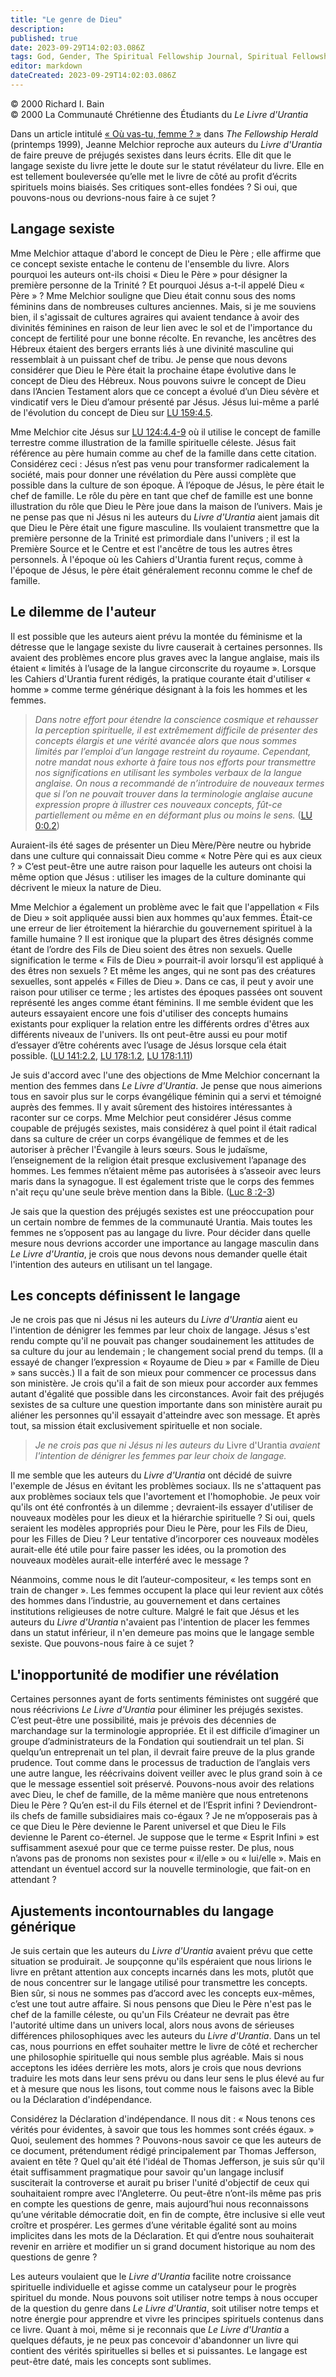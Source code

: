 ```yaml
---
title: "Le genre de Dieu"
description: 
published: true
date: 2023-09-29T14:02:03.086Z
tags: God, Gender, The Spiritual Fellowship Journal, Spiritual Fellowship, article
editor: markdown
dateCreated: 2023-09-29T14:02:03.086Z
---
```


<p class="v-card v-sheet theme--light gray lighten-3 px-2">© 2000 Richard I. Bain<br>© 2000 La Communauté Chrétienne des Étudiants du <i>Le Livre d'Urantia</i ></p>



Dans un article intitulé [« Où vas-tu, femme ? »](/fr/article/Jeanne_Melchior/Whither_Goest_Thou_Woman) dans _The Fellowship Herald_ (printemps 1999), Jeanne Melchior reproche aux auteurs du _Livre d'Urantia_ de faire preuve de préjugés sexistes dans leurs écrits. Elle dit que le langage sexiste du livre jette le doute sur le statut révélateur du livre. Elle en est tellement bouleversée qu’elle met le livre de côté au profit d’écrits spirituels moins biaisés. Ses critiques sont-elles fondées ? Si oui, que pouvons-nous ou devrions-nous faire à ce sujet ?

## Langage sexiste

Mme Melchior attaque d'abord le concept de Dieu le Père ; elle affirme que ce concept sexiste entache le contenu de l'ensemble du livre. Alors pourquoi les auteurs ont-ils choisi « Dieu le Père » pour désigner la première personne de la Trinité ? Et pourquoi Jésus a-t-il appelé Dieu « Père » ? Mme Melchior souligne que Dieu était connu sous des noms féminins dans de nombreuses cultures anciennes. Mais, si je me souviens bien, il s'agissait de cultures agraires qui avaient tendance à avoir des divinités féminines en raison de leur lien avec le sol et de l'importance du concept de fertilité pour une bonne récolte. En revanche, les ancêtres des Hébreux étaient des bergers errants liés à une divinité masculine qui ressemblait à un puissant chef de tribu. Je pense que nous devons considérer que Dieu le Père était la prochaine étape évolutive dans le concept de Dieu des Hébreux. Nous pouvons suivre le concept de Dieu dans l’Ancien Testament alors que ce concept a évolué d’un Dieu sévère et vindicatif vers le Dieu d’amour présenté par Jésus. Jésus lui-même a parlé de l'évolution du concept de Dieu sur [LU 159:4.5](/fr/The_Urantia_Book/159#p4_5).

Mme Melchior cite Jésus sur [LU 124:4.4-9](/fr/The_Urantia_Book/124#p4_4) où il utilise le concept de famille terrestre comme illustration de la famille spirituelle céleste. Jésus fait référence au père humain comme au chef de la famille dans cette citation. Considérez ceci : Jésus n’est pas venu pour transformer radicalement la société, mais pour donner une révélation du Père aussi complète que possible dans la culture de son époque. À l’époque de Jésus, le père était le chef de famille. Le rôle du père en tant que chef de famille est une bonne illustration du rôle que Dieu le Père joue dans la maison de l’univers. Mais je ne pense pas que ni Jésus ni les auteurs du _Livre d'Urantia_ aient jamais dit que Dieu le Père était une figure masculine. Ils voulaient transmettre que la première personne de la Trinité est primordiale dans l'univers ; il est la Première Source et le Centre et est l'ancêtre de tous les autres êtres personnels. À l'époque où les Cahiers d'Urantia furent reçus, comme à l'époque de Jésus, le père était généralement reconnu comme le chef de famille.

## Le dilemme de l'auteur

Il est possible que les auteurs aient prévu la montée du féminisme et la détresse que le langage sexiste du livre causerait à certaines personnes. Ils avaient des problèmes encore plus graves avec la langue anglaise, mais ils étaient « limités à l’usage de la langue circonscrite du royaume ». Lorsque les Cahiers d'Urantia furent rédigés, la pratique courante était d'utiliser « homme » comme terme générique désignant à la fois les hommes et les femmes.

> _Dans notre effort pour étendre la conscience cosmique et rehausser la perception spirituelle, il est extrêmement difficile de présenter des concepts élargis et une vérité avancée alors que nous sommes limités par l’emploi d’un langage restreint du royaume. Cependant, notre mandat nous exhorte à faire tous nos efforts pour transmettre nos significations en utilisant les symboles verbaux de la langue anglaise. On nous a recommandé de n’introduire de nouveaux termes que si l’on ne pouvait trouver dans la terminologie anglaise aucune expression propre à illustrer ces nouveaux concepts, fût-ce partiellement ou même en en déformant plus ou moins le sens._ ([LU 0:0.2](/fr/The_Urantia_Book/0#p0_2))

Auraient-ils été sages de présenter un Dieu Mère/Père neutre ou hybride dans une culture qui connaissait Dieu comme « Notre Père qui es aux cieux ? » C’est peut-être une autre raison pour laquelle les auteurs ont choisi la même option que Jésus : utiliser les images de la culture dominante qui décrivent le mieux la nature de Dieu.

Mme Melchior a également un problème avec le fait que l'appellation « Fils de Dieu » soit appliquée aussi bien aux hommes qu'aux femmes. Était-ce une erreur de lier étroitement la hiérarchie du gouvernement spirituel à la famille humaine ? Il est ironique que la plupart des êtres désignés comme étant de l’ordre des Fils de Dieu soient des êtres non sexuels. Quelle signification le terme « Fils de Dieu » pourrait-il avoir lorsqu’il est appliqué à des êtres non sexuels ? Et même les anges, qui ne sont pas des créatures sexuelles, sont appelés « Filles de Dieu ». Dans ce cas, il peut y avoir une raison pour utiliser ce terme ; les artistes des époques passées ont souvent représenté les anges comme étant féminins. Il me semble évident que les auteurs essayaient encore une fois d'utiliser des concepts humains existants pour expliquer la relation entre les différents ordres d'êtres aux différents niveaux de l'univers. Ils ont peut-être aussi eu pour motif d’essayer d’être cohérents avec l’usage de Jésus lorsque cela était possible. ([LU 141:2.2](/fr/The_Urantia_Book/141#p2_2), [LU 178:1.2](/fr/The_Urantia_Book/178#p1_2), [LU 178:1.11](/fr/The_Urantia_Book/178#p1_11))

Je suis d'accord avec l'une des objections de Mme Melchior concernant la mention des femmes dans _Le Livre d'Urantia_. Je pense que nous aimerions tous en savoir plus sur le corps évangélique féminin qui a servi et témoigné auprès des femmes. Il y avait sûrement des histoires intéressantes à raconter sur ce corps. Mme Melchior peut considérer Jésus comme coupable de préjugés sexistes, mais considérez à quel point il était radical dans sa culture de créer un corps évangélique de femmes et de les autoriser à prêcher l'Évangile à leurs sœurs. Sous le judaïsme, l’enseignement de la religion était presque exclusivement l’apanage des hommes. Les femmes n’étaient même pas autorisées à s’asseoir avec leurs maris dans la synagogue. Il est également triste que le corps des femmes n'ait reçu qu'une seule brève mention dans la Bible. ([Luc 8 :2-3](/fr/Bible/Luke/8#v2))

Je sais que la question des préjugés sexistes est une préoccupation pour un certain nombre de femmes de la communauté Urantia. Mais toutes les femmes ne s’opposent pas au langage du livre. Pour décider dans quelle mesure nous devrions accorder une importance au langage masculin dans _Le Livre d'Urantia_, je crois que nous devons nous demander quelle était l'intention des auteurs en utilisant un tel langage.

## Les concepts définissent le langage

Je ne crois pas que ni Jésus ni les auteurs du _Livre d'Urantia_ aient eu l'intention de dénigrer les femmes par leur choix de langage. Jésus s'est rendu compte qu'il ne pouvait pas changer soudainement les attitudes de sa culture du jour au lendemain ; le changement social prend du temps. (Il a essayé de changer l’expression « Royaume de Dieu » par « Famille de Dieu » sans succès.) Il a fait de son mieux pour commencer ce processus dans son ministère. Je crois qu'il a fait de son mieux pour accorder aux femmes autant d'égalité que possible dans les circonstances. Avoir fait des préjugés sexistes de sa culture une question importante dans son ministère aurait pu aliéner les personnes qu'il essayait d'atteindre avec son message. Et après tout, sa mission était exclusivement spirituelle et non sociale.

> _Je ne crois pas que ni Jésus ni les auteurs du_ Livre d'Urantia _avaient l'intention de dénigrer les femmes par leur choix de langage._

Il me semble que les auteurs du _Livre d'Urantia_ ont décidé de suivre l'exemple de Jésus en évitant les problèmes sociaux. Ils ne s'attaquent pas aux problèmes sociaux tels que l'avortement et l'homophobie. Je peux voir qu'ils ont été confrontés à un dilemme ; devraient-ils essayer d'utiliser de nouveaux modèles pour les dieux et la hiérarchie spirituelle ? Si oui, quels seraient les modèles appropriés pour Dieu le Père, pour les Fils de Dieu, pour les Filles de Dieu ? Leur tentative d’incorporer ces nouveaux modèles aurait-elle été utile pour faire passer les idées, ou la promotion des nouveaux modèles aurait-elle interféré avec le message ?

Néanmoins, comme nous le dit l’auteur-compositeur, « les temps sont en train de changer ». Les femmes occupent la place qui leur revient aux côtés des hommes dans l’industrie, au gouvernement et dans certaines institutions religieuses de notre culture. Malgré le fait que Jésus et les auteurs du _Livre d'Urantia_ n'avaient pas l'intention de placer les femmes dans un statut inférieur, il n'en demeure pas moins que le langage semble sexiste. Que pouvons-nous faire à ce sujet ?

## L'inopportunité de modifier une révélation

Certaines personnes ayant de forts sentiments féministes ont suggéré que nous réécrivions _Le Livre d'Urantia_ pour éliminer les préjugés sexistes. C’est peut-être une possibilité, mais je prévois des décennies de marchandage sur la terminologie appropriée. Et il est difficile d’imaginer un groupe d’administrateurs de la Fondation qui soutiendrait un tel plan. Si quelqu’un entreprenait un tel plan, il devrait faire preuve de la plus grande prudence. Tout comme dans le processus de traduction de l’anglais vers une autre langue, les réécrivains doivent veiller avec le plus grand soin à ce que le message essentiel soit préservé. Pouvons-nous avoir des relations avec Dieu, le chef de famille, de la même manière que nous entretenons Dieu le Père ? Qu’en est-il du Fils éternel et de l’Esprit infini ? Deviendront-ils chefs de famille subsidiaires mais co-égaux ? Je ne m’opposerais pas à ce que Dieu le Père devienne le Parent universel et que Dieu le Fils devienne le Parent co-éternel. Je suppose que le terme « Esprit Infini » est suffisamment asexué pour que ce terme puisse rester. De plus, nous n’avons pas de pronoms non sexistes pour « il/elle » ou « lui/elle ». Mais en attendant un éventuel accord sur la nouvelle terminologie, que fait-on en attendant ?

## Ajustements incontournables du langage générique

Je suis certain que les auteurs du _Livre d'Urantia_ avaient prévu que cette situation se produirait. Je soupçonne qu'ils espéraient que nous lirions le livre en prêtant attention aux concepts incarnés dans les mots, plutôt que de nous concentrer sur le langage utilisé pour transmettre les concepts. Bien sûr, si nous ne sommes pas d’accord avec les concepts eux-mêmes, c’est une tout autre affaire. Si nous pensons que Dieu le Père n'est pas le chef de la famille céleste, ou qu'un Fils Créateur ne devrait pas être l'autorité ultime dans un univers local, alors nous avons de sérieuses différences philosophiques avec les auteurs du _Livre d'Urantia_. Dans un tel cas, nous pourrions en effet souhaiter mettre le livre de côté et rechercher une philosophie spirituelle qui nous semble plus agréable. Mais si nous acceptons les idées derrière les mots, alors je crois que nous devrions traduire les mots dans leur sens prévu ou dans leur sens le plus élevé au fur et à mesure que nous les lisons, tout comme nous le faisons avec la Bible ou la Déclaration d'indépendance.

Considérez la Déclaration d'indépendance. Il nous dit : « Nous tenons ces vérités pour évidentes, à savoir que tous les hommes sont créés égaux. » Quoi, seulement des hommes ? Pouvons-nous savoir ce que les auteurs de ce document, prétendument rédigé principalement par Thomas Jefferson, avaient en tête ? Quel qu'ait été l'idéal de Thomas Jefferson, je suis sûr qu'il était suffisamment pragmatique pour savoir qu'un langage inclusif susciterait la controverse et aurait pu briser l'unité d'objectif de ceux qui souhaitaient rompre avec l'Angleterre. Ou peut-être n’ont-ils même pas pris en compte les questions de genre, mais aujourd’hui nous reconnaissons qu’une véritable démocratie doit, en fin de compte, être inclusive si elle veut croître et prospérer. Les germes d’une véritable égalité sont au moins implicites dans les mots de la Déclaration. Et qui d’entre nous souhaiterait revenir en arrière et modifier un si grand document historique au nom des questions de genre ?

Les auteurs voulaient que le _Livre d'Urantia_ facilite notre croissance spirituelle individuelle et agisse comme un catalyseur pour le progrès spirituel du monde. Nous pouvons soit utiliser notre temps à nous occuper de la question du genre dans _Le Livre d'Urantia_, soit utiliser notre temps et notre énergie pour apprendre et vivre les principes spirituels contenus dans ce livre. Quant à moi, même si je reconnais que _Le Livre d'Urantia_ a quelques défauts, je ne peux pas concevoir d'abandonner un livre qui contient des vérités spirituelles si belles et si puissantes. Le langage est peut-être daté, mais les concepts sont sublimes.


